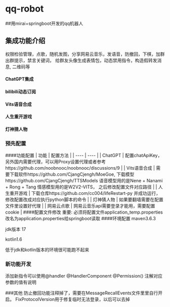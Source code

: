 # qq-robot
##用mirai+springboot开发的qq机器人

## 集成功能介绍
权限检验管理，点歌，随机发图，分享网易云音乐，发语音，防撤回，下棋，加群出群提示，禁言关键词，
给群友头像生成表情包，动态禁用指令，构造假转发消息, 二维码等
#### ChatGPT集成
#### bilibili动态订阅
#### Vits语音合成
#### 人生重开游戏
#### 灯神猜人物


### 预先配置
####功能配置
|  功能   | 配置方法  |
|  ----  | ----  |
| ChatGPT  | 配置chatApiKey，另外国内需要代理，可以用Proxy设置代理或者参考https://github.com/noobnooc/noobnooc/discussions/9 |
| Vits语音合成  | 需要下载软件https://github.com/CjangCjengh/MoeGoe, 下载模型https://github.com/CjangCjengh/TTSModels 语音模型用的是Nene + Nanami + Rong + Tang 情感模型用的是W2V2-VITS， 之后修改配置文件对应路径 |
|  人生重开游戏  | 下载仓库https://github.com/cc004/lifeRestart-py  并成功运行，修改配置改成对应执行python脚本的命令  |
|  灯神猜人物  | 如果要翻墙需要在配置文件里设置好代理  |
|  网易云点歌  | 网易云音乐api需要登录才能用，需要配置cookie  |
####配置文件修改
重要: 必须将配置文件application_temp.properties改名为application.properties给springboot读取
####环境配置
maven3.6.3

jdk版本 17

kotlin1.6

低于jdk和kotlin版本的环境很可能跑不起来


### 新功能开发
添加新指令可以使用@handler @HandlerComponent @Permission()
注解对应参数的值有说明



###其他
防止撤回功能注释掉了，需要在MessageRecallEvents文件里里自行开启。
FixProtocolVersion用于修复临时无法登录，以后可以去掉
